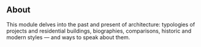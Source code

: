 ## About

This module delves into the past and present of architecture: typologies of projects and residential buildings, biographies, comparisons, historic and modern styles — and ways to speak about them.